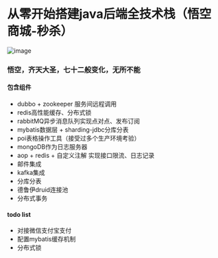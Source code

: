 # 从零开始搭建java后端全技术栈（悟空商城-秒杀）
![image](https://github.com/mambo-wang/WuKong/blob/master/doc/wukong.jpg)
### 悟空，齐天大圣，七十二般变化，无所不能
#### 包含组件
- dubbo + zookeeper 服务间远程调用
- redis高性能缓存、分布式锁
- rabbitMQ异步消息队列实现点对点、发布订阅
- mybatis数据层 + sharding-jdbc分库分表
- poi表格操作工具（接受过多个生产环境考验）
- mongoDB作为日志服务器
- aop + redis + 自定义注解 实现接口限流、日志记录
- 邮件集成
- kafka集成
- 分库分表
- 德鲁伊druid连接池
- 分布式事务
#### todo list
- 对接微信支付宝支付
- 配置mybatis缓存机制
- 分布式锁

